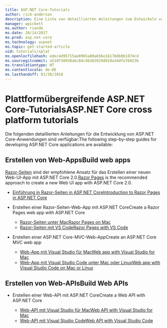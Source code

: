 ```yaml
---
title: ASP.NET Core-Tutorials
author: rick-anderson
description: Eine Liste von detaillierten Anleitungen zum Entwickeln von ASP.NET Core-Anwendungen
manager: wpickett
ms.author: riande
ms.date: 10/14/2017
ms.prod: asp.net-core
ms.technology: aspnet
ms.topic: get-started-article
uid: tutorials/xplat
ms.openlocfilehash: edec4d95715ae0965a80a656e16178db0b1874cd
ms.sourcegitcommit: a510f38930abc84c4b302029d019a34dfe76823b
ms.translationtype: HT
ms.contentlocale: de-DE
ms.lasthandoff: 01/30/2018
---
```

# <a name="aspnet-core-cross-platform-tutorials"></a><span data-ttu-id="2a5b1-103">Plattformübergreifende ASP.NET Core-Tutorials</span><span class="sxs-lookup"><span data-stu-id="2a5b1-103">ASP.NET Core cross platform tutorials</span></span>

<span data-ttu-id="2a5b1-104">Die folgenden detaillierten Anleitungen für die Entwicklung von ASP.NET Core-Anwendungen sind verfügbar:</span><span class="sxs-lookup"><span data-stu-id="2a5b1-104">The following step-by-step guides for developing ASP.NET Core applications are available:</span></span>

## <a name="build-web-apps"></a><span data-ttu-id="2a5b1-105">Erstellen von Web-Apps</span><span class="sxs-lookup"><span data-stu-id="2a5b1-105">Build web apps</span></span>

<span data-ttu-id="2a5b1-106">[Razor-Seiten](xref:mvc/razor-pages/index) sind der empfohlene Ansatz für das Erstellen einer neuen Web-UI-App mit ASP.NET Core 2.0.</span><span class="sxs-lookup"><span data-stu-id="2a5b1-106">[Razor Pages](xref:mvc/razor-pages/index) is the recommended approach to create a new Web UI app with ASP.NET Core 2.0.</span></span>

* [<span data-ttu-id="2a5b1-107">Einführung in Razor-Seiten in ASP.NET Core</span><span class="sxs-lookup"><span data-stu-id="2a5b1-107">Introduction to Razor Pages in ASP.NET Core</span></span>](xref:mvc/razor-pages/index)
* <span data-ttu-id="2a5b1-108">Erstellen einer Razor-Seiten-Web-App mit ASP.NET Core</span><span class="sxs-lookup"><span data-stu-id="2a5b1-108">Create a Razor Pages web app with ASP.NET Core</span></span>

   * [<span data-ttu-id="2a5b1-109">Razor-Seiten unter Mac</span><span class="sxs-lookup"><span data-stu-id="2a5b1-109">Razor Pages on Mac</span></span>](xref:tutorials/razor-pages-mac/index)
   * [<span data-ttu-id="2a5b1-110">Razor-Seiten mit VS Code</span><span class="sxs-lookup"><span data-stu-id="2a5b1-110">Razor Pages with VS Code</span></span>](xref:tutorials/razor-pages-vsc/index)  

* <span data-ttu-id="2a5b1-111">Erstellen einer ASP.NET Core-MVC-Web-App</span><span class="sxs-lookup"><span data-stu-id="2a5b1-111">Create an ASP.NET Core MVC web app</span></span>

   * [<span data-ttu-id="2a5b1-112">Web-App mit Visual Studio für Mac</span><span class="sxs-lookup"><span data-stu-id="2a5b1-112">Web app with Visual Studio for Mac</span></span>](first-mvc-app-mac/index.md)
   * [<span data-ttu-id="2a5b1-113">Web-App mit Visual Studio Code unter Mac oder Linux</span><span class="sxs-lookup"><span data-stu-id="2a5b1-113">Web app with Visual Studio Code on Mac or Linux</span></span>](first-mvc-app-xplat/index.md)

## <a name="build-web-apis"></a><span data-ttu-id="2a5b1-114">Erstellen von Web-APIs</span><span class="sxs-lookup"><span data-stu-id="2a5b1-114">Build Web APIs</span></span>
* <span data-ttu-id="2a5b1-115">Erstellen einer Web-API mit ASP.NET Core</span><span class="sxs-lookup"><span data-stu-id="2a5b1-115">Create a Web API with ASP.NET Core</span></span>

  * [<span data-ttu-id="2a5b1-116">Web-API mit Visual Studio für Mac</span><span class="sxs-lookup"><span data-stu-id="2a5b1-116">Web API with Visual Studio for Mac</span></span>](xref:tutorials/first-web-api-mac)
  * [<span data-ttu-id="2a5b1-117">Web-API mit Visual Studio Code</span><span class="sxs-lookup"><span data-stu-id="2a5b1-117">Web API with Visual Studio Code</span></span>](web-api-vsc.md)

